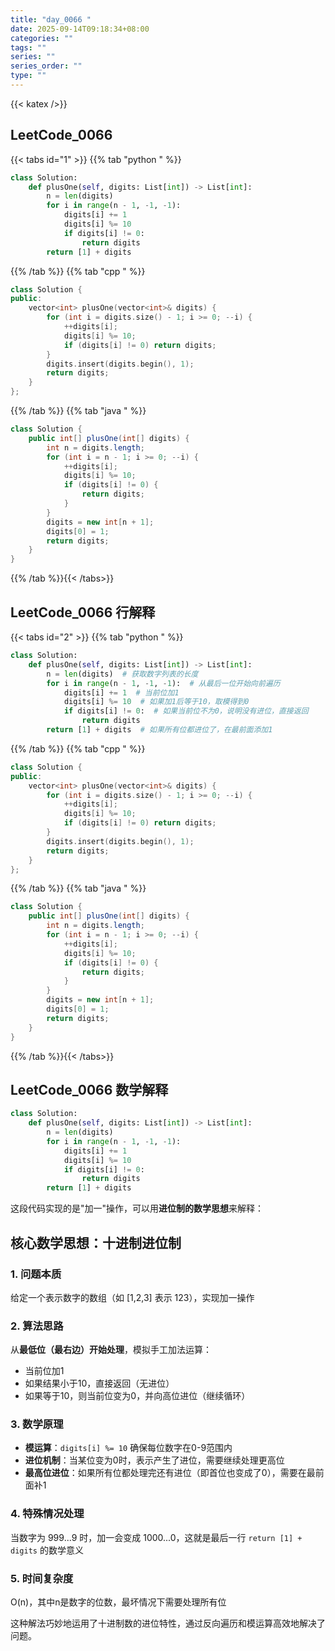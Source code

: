 ```yaml
---
title: "day_0066 "
date: 2025-09-14T09:18:34+08:00
categories: ""
tags: ""
series: ""
series_order: ""
type: ""
---
```


{{< katex />}}


## LeetCode_0066 

{{< tabs id="1" >}}
{{% tab "python " %}}

```python 
class Solution:
    def plusOne(self, digits: List[int]) -> List[int]:
        n = len(digits)
        for i in range(n - 1, -1, -1):
            digits[i] += 1
            digits[i] %= 10
            if digits[i] != 0:
                return digits
        return [1] + digits 
```

{{% /tab %}}
{{% tab "cpp " %}}

```cpp 
class Solution {
public:
    vector<int> plusOne(vector<int>& digits) {
        for (int i = digits.size() - 1; i >= 0; --i) {
            ++digits[i];
            digits[i] %= 10;
            if (digits[i] != 0) return digits;
        }
        digits.insert(digits.begin(), 1);
        return digits;
    }
}; 
```

{{% /tab %}}
{{% tab "java " %}}

```java 
class Solution {
    public int[] plusOne(int[] digits) {
        int n = digits.length;
        for (int i = n - 1; i >= 0; --i) {
            ++digits[i];
            digits[i] %= 10;
            if (digits[i] != 0) {
                return digits;
            }
        }
        digits = new int[n + 1];
        digits[0] = 1;
        return digits;
    }
} 
```

{{% /tab %}}{{< /tabs>}}

## LeetCode_0066  行解释

{{< tabs id="2" >}}
{{% tab "python " %}}

```python
class Solution:
    def plusOne(self, digits: List[int]) -> List[int]:
        n = len(digits)  # 获取数字列表的长度
        for i in range(n - 1, -1, -1):  # 从最后一位开始向前遍历
            digits[i] += 1  # 当前位加1
            digits[i] %= 10  # 如果加1后等于10，取模得到0
            if digits[i] != 0:  # 如果当前位不为0，说明没有进位，直接返回
                return digits
        return [1] + digits  # 如果所有位都进位了，在最前面添加1
```

{{% /tab %}}
{{% tab "cpp " %}}

```cpp 
class Solution {
public:
    vector<int> plusOne(vector<int>& digits) {
        for (int i = digits.size() - 1; i >= 0; --i) {
            ++digits[i];
            digits[i] %= 10;
            if (digits[i] != 0) return digits;
        }
        digits.insert(digits.begin(), 1);
        return digits;
    }
}; 
```

{{% /tab %}}
{{% tab "java " %}}

```java 
class Solution {
    public int[] plusOne(int[] digits) {
        int n = digits.length;
        for (int i = n - 1; i >= 0; --i) {
            ++digits[i];
            digits[i] %= 10;
            if (digits[i] != 0) {
                return digits;
            }
        }
        digits = new int[n + 1];
        digits[0] = 1;
        return digits;
    }
} 
```

{{% /tab %}}{{< /tabs>}}

## LeetCode_0066  数学解释

```python 
class Solution:
    def plusOne(self, digits: List[int]) -> List[int]:
        n = len(digits)
        for i in range(n - 1, -1, -1):
            digits[i] += 1
            digits[i] %= 10
            if digits[i] != 0:
                return digits
        return [1] + digits 
```


这段代码实现的是"加一"操作，可以用**进位制的数学思想**来解释：

## 核心数学思想：十进制进位制

### 1. 问题本质
给定一个表示数字的数组（如 [1,2,3] 表示 123），实现加一操作

### 2. 算法思路
从**最低位（最右边）开始处理**，模拟手工加法运算：
- 当前位加1
- 如果结果小于10，直接返回（无进位）
- 如果等于10，则当前位变为0，并向高位进位（继续循环）

### 3. 数学原理
- **模运算**：`digits[i] %= 10` 确保每位数字在0-9范围内
- **进位机制**：当某位变为0时，表示产生了进位，需要继续处理更高位
- **最高位进位**：如果所有位都处理完还有进位（即首位也变成了0），需要在最前面补1

### 4. 特殊情况处理
当数字为 999...9 时，加一会变成 1000...0，这就是最后一行 `return [1] + digits` 的数学意义

### 5. 时间复杂度
O(n)，其中n是数字的位数，最坏情况下需要处理所有位

这种解法巧妙地运用了十进制数的进位特性，通过反向遍历和模运算高效地解决了问题。


